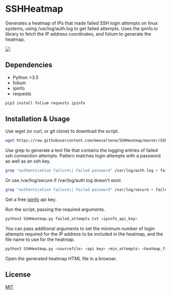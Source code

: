 # SSHHeatmap
Generates a heatmap of IPs that made failed SSH login attempts on linux systems, using /var/log/auth.log to get failed attempts. Uses the ipinfo.io library to fetch the IP address coordinates, and folium to generate the heatmap.

<img src="https://i.imgur.com/ZNoACD0.png"></img>

## Dependencies
- Python >3.5
- folium
- ipinfo
- requests

```bash
pip3 install folium requests ipinfo
````



## Installation & Usage

Use wget (or curl, or git clone) to download the script.
```bash
wget https://raw.githubusercontent.com/meesaltena/SSHHeatmap/master/SSHHeatmap.py
```

Use grep to generate a text file that contains the logging entries of failed ssh connection attempts. Pattern matches login attempts with a password as well as an ssh key. 
```bash
grep "authentication failure\| Failed password" /var/log/auth.log > failed_attempts.txt
```
Or use /var/log/secure if /var/log/auth.log doesn't exist
```bash
grep "authentication failure\| Failed password" /var/log/secure > failed_attempts.txt
```
Get a free [ipinfo](https://ipinfo.io/) api key.

Run the script, passing the required arguments.
```bash
python3 SSHHeatmap.py failed_attempts.txt <ipinfo_api_key>
```

You can pass additional arguments to set the minimum number of login attempts required for the IP address to be included in the heatmap, and the file name to use for the heatmap. 

```bash
python3 SSHHeatmap.py <sourcefile> <api key> <min_attempts> <heatmap_filename>
```

Open the generated heatmap HTML file in a browser.


## License
[MIT](https://choosealicense.com/licenses/mit/)

